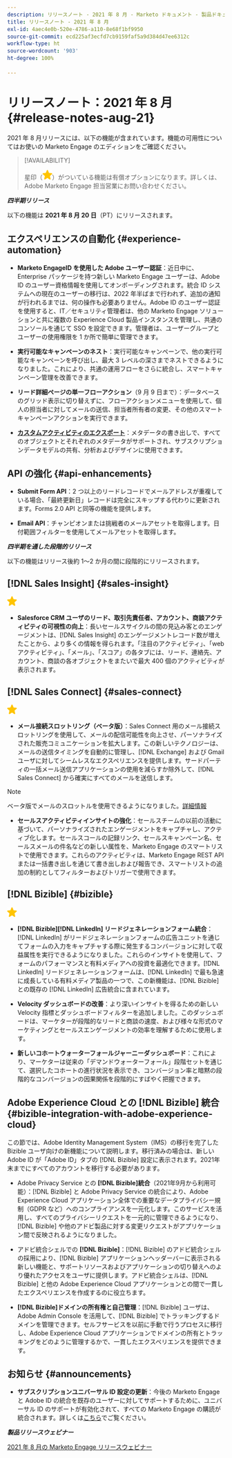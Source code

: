 ```yaml
---
description: リリースノート - 2021 年 8 月 - Marketo ドキュメント - 製品ドキュメント
title: リリースノート - 2021 年 8 月
exl-id: 4aec4e0b-520e-4786-a110-8e68f1bf9950
source-git-commit: ecd225af3ecfd7cb9159faf5a9d384d47ee6312c
workflow-type: ht
source-wordcount: '903'
ht-degree: 100%

---
```


# リリースノート：2021 年 8 月 {#release-notes-aug-21}

2021 年 8 月リリースには、以下の機能が含まれています。機能の可用性についてはお使いの Marketo Engage のエディションをご確認ください。

>[!AVAILABILITY]
>
>星印（![](assets/yellow-star.png)）がついている機能は有償オプションになります。詳しくは、Adobe Marketo Engage 担当営業にお問い合わせください。

**_四半期リリース_**

以下の機能は **2021 年 8 月 20 日**（PT）にリリースされます。

## エクスペリエンスの自動化 {#experience-automation}

* **Marketo EngageID を使用した Adobe ユーザー認証**：近日中に、Enterprise パッケージを持つ新しい Marketo Engage ユーザーは、Adobe ID のユーザー資格情報を使用してオンボーディングされます。統合 ID システムへの現在のユーザーの移行は、2022 年半ばまで行われず、追加の通知が行われるまでは、何の操作も必要ありません。Adobe ID のユーザー認証を使用すると、IT／セキュリティ管理者は、他の Marketo Engage ソリューションと共に複数の Experience Cloud 製品インスタンスを管理し、共通のコンソールを通じて SSO を設定できます。管理者は、ユーザーグループとユーザーの使用権限を 1 か所で簡単に管理できます。

* **実行可能なキャンペーンのネスト**：実行可能なキャンペーンで、他の実行可能なキャンペーンを呼び出し、最大 3 レベルの深さまでネストできるようになりました。これにより、共通の運用フローをさらに統合し、スマートキャンペーン管理を改善できます。

* **リード詳細ページの単一フローアクション**（9 月 9 日まで）：データベースのグリッド表示に切り替えずに、フローアクションメニューを使用して、個人の担当者に対してメールの送信、担当者所有者の変更、その他のスマートキャンペーンアクションを実行できます。

* **[カスタムアクティビティのエクスポート](/help/marketo/product-docs/administration/marketo-custom-activities/custom-activity-metadata-export.md)**：メタデータの書き出しで、すべてのオブジェクトとそれぞれのメタデータがサポートされ、サブスクリプションデータモデルの共有、分析およびデザインに使用できます。

## API の強化 {#api-enhancements}

* **Submit Form API**：2 つ以上のリードレコードでメールアドレスが重複している場合、「最終更新日」レコードは完全にスキップする代わりに更新されます。Forms 2.0 API と同等の機能を提供します。

* **Email API**：チャンピオンまたは挑戦者のメールアセットを取得します。日付範囲フィルターを使用してメールアセットを取得します。

**_四半期を通した段階的リリース_**

以下の機能はリリース後約 1～2 か月の間に段階的にリリースされます。

## [!DNL Sales Insight] {#sales-insight}

![（星印）](assets/yellow-star.png)

* **Salesforce CRM ユーザのリード、取引先責任者、アカウント、商談アクティビティの可視性の向上**：長いセールスサイクルの間の見込み客とのエンゲージメントは、[!DNL Sales Insight] のエンゲージメントレコード数が増えたことから、より多くの情報を得られます。「注目のアクティビティ」、「web アクティビティ」、「メール」、「スコア」の各タブには、リード、連絡先、アカウント、商談の各オブジェクトをまたいで最大 400 個のアクティビティが表示されます。

## [!DNL Sales Connect] {#sales-connect}

![（星印）](assets/yellow-star.png)

* **メール接続スロットリング（ベータ版）**：Sales Connect 用のメール接続スロットリングを使用して、メールの配信可能性を向上させ、パーソナライズされた販売コミュニケーションを拡大します。この新しいテクノロジーは、メールの送信タイミングを自動的に管理し、[!DNL Exchange] および Gmail ユーザに対してシームレスなエクスペリエンスを提供します。サードパーティの一括メール送信アプリケーションの使用を減らすか除外して、[!DNL Sales Connect] から確実にすべてのメールを送信します。

>[!NOTE]
>
>ベータ版でメールのスロットルを使用できるようになりました。[詳細情報](/help/marketo/product-docs/marketo-sales-connect/email/email-delivery/email-connection-throttling.md)

* **セールスアクティビティインサイトの強化**：セールスチームの以前の活動に基づいて、パーソナライズされたエンゲージメントをキャプチャし、アクティブ化します。セールスコールの記録リンク、セールスキャンペーン名、セールスメールの件名などの新しい属性を、Marketo Engage のスマートリストで使用できます。これらのアクティビティは、Marketo Engage REST API または一括書き出しを通じて書き出しおよび報告でき、スマートリストの追加の制約としてフィルターおよびトリガーで使用できます。

## [!DNL Bizible] {#bizible}

![](assets/yellow-star.png)

* **[!DNL Bizible][!DNL LinkedIn] リードジェネレーションフォーム統合**：[!DNL LinkedIn] がリードジェネレーションフォームの広告ユニットを通じてフォームの入力をキャプチャする際に発生するコンバージョンに対して収益属性を実行できるようになりました。これらのインサイトを使用して、フォームのパフォーマンスと有料メディアへの投資を最適化できます。[!DNL LinkedIn] リードジェネレーションフォームは、[!DNL LinkedIn] で最も急速に成長している有料メディア製品の一つで、この新機能は、[!DNL Bizible] との既存の [!DNL LinkedIn] 広告統合に含まれています。

* **Velocity ダッシュボードの改善**：より深いインサイトを得るための新しい Velocity 指標とダッシュボードフィルターを追加しました。このダッシュボードは、マーケターが段階的なリードと商談の速度、および様々な形式のマーケティングとセールスエンゲージメントの効率を理解するために使用します。

* **新しいコホートウォーターフォールジャーニーダッシュボード**：これにより、マーケターは従来の「デマンドウォーターフォール」段階セットを通じて、選択したコホートの進行状況を表示でき、コンバージョン率と暗黙の段階的なコンバージョンの因果関係を段階的にすばやく把握できます。

## Adobe Experience Cloud との [!DNL Bizible] 統合 {#bizible-integration-with-adobe-experience-cloud}

この節では、Adobe Identity Management System（IMS）の移行を完了した Bizible ユーザ向けの新機能について説明します。移行済みの場合は、新しい Adobe ID が「Adobe ID」タブの [!DNL Bizible] 設定に表示されます。2021年末までにすべてのアカウントを移行する必要があります。

* Adobe Privacy Service との **[!DNL Bizible]統合**（2021年9月から利用可能）：[!DNL Bizible] と Adobe Privacy Service の統合により、Adobe Experience Cloud アプリケーション全体での重要なデータプライバシー規制（GDPR など）へのコンプライアンスを一元化します。このサービスを活用し、すべてのプライバシーリクエストを一元的に管理できるようになり、[!DNL Bizible] や他のアドビ製品に対する変更リクエストがアプリケーション間で反映されるようになりました。

* アドビ統合シェルでの **[!DNL Bizible]**：[!DNL Bizible] のアドビ統合シェルの採用により、[!DNL Bizible] アプリケーションヘッダーバーに表示される新しい機能と、サポートリソースおよびアプリケーションの切り替えへのより優れたアクセスをユーザに提供します。アドビ統合シェルは、[!DNL Bizible] と他の Adobe Experience Cloud アプリケーションとの間で一貫したエクスペリエンスを作成するのに役立ちます。

* **[!DNL Bizible]ドメインの所有権と自己管理**：[!DNL Bizible] ユーザは、Adobe Admin Console を活用して、[!DNL Bizible] でトラッキングするドメインを管理できます。セルフサービスを以前に手動で行うプロセスに移行し、Adobe Experience Cloud アプリケーションでドメインの所有とトラッキングをどのように管理するかで、一貫したエクスペリエンスを提供できます。

## お知らせ {#announcements}

* **サブスクリプションユニバーサル ID 設定の更新**：今後の Marketo Engage と Adobe ID の統合を既存のユーザーに対してサポートするために、ユニバーサル ID のサポートが有効化されて、すべての Marketo Engage の購読が統合されます。詳しくは[こちら](/help/marketo/product-docs/administration/settings/using-a-universal-id-for-subscription-login.md)でご覧ください。

**_製品リリースウェビナー_**

[2021 年 8 月の Marketo Engage リリースウェビナー](https://engage.marketo.com/August21_Release_Webinar.html)
